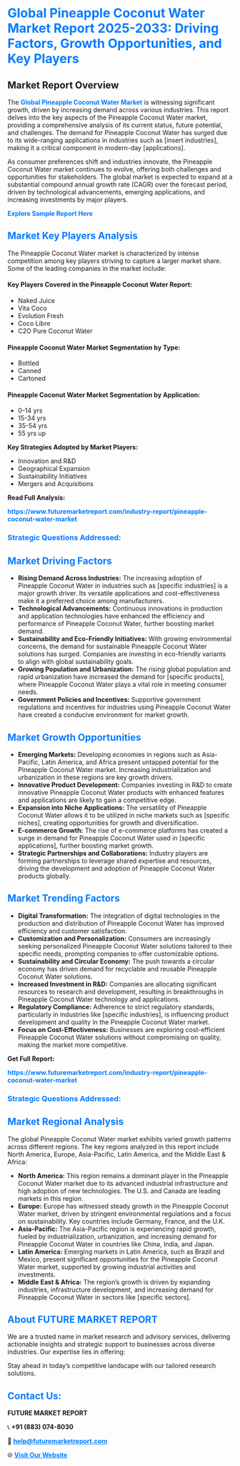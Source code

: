 <h1 style="color: #007BFF;">Global Pineapple Coconut Water Market Report 2025-2033: Driving Factors, Growth Opportunities, and Key Players</h1>

<section id="overview">
<h2>Market Report Overview</h2>
<p>The <a href="https://www.futuremarketreport.com/industry-report/pineapple-coconut-water-market" style="color: #007BFF; text-decoration: none;"><strong>Global Pineapple Coconut Water Market</strong></a> is witnessing significant growth, driven by increasing demand across various industries. This report delves into the key aspects of the Pineapple Coconut Water market, providing a comprehensive analysis of its current status, future potential, and challenges. The demand for Pineapple Coconut Water has surged due to its wide-ranging applications in industries such as [insert industries], making it a critical component in modern-day [applications].</p>
<p>As consumer preferences shift and industries innovate, the Pineapple Coconut Water market continues to evolve, offering both challenges and opportunities for stakeholders. The global market is expected to expand at a substantial compound annual growth rate (CAGR) over the forecast period, driven by technological advancements, emerging applications, and increasing investments by major players.</p>
</section>

<section id="overview">
<p><a href="https://www.futuremarketreport.com/request-sample/reportId=87677" style="color: #007BFF; text-decoration: none;"><strong>Explore Sample Report Here</strong></a></p>
</section>

<section id="key-players">
<h2 style="color: #007BFF;">Market Key Players Analysis</h2>
<p>The Pineapple Coconut Water market is characterized by intense competition among key players striving to capture a larger market share. Some of the leading companies in the market include:</p>
<h4>Key Players Covered in the Pineapple Coconut Water Report:</h4>
<ul><li>Naked Juice</li><li>Vita Coco</li><li>Evolution Fresh</li><li>Coco Libre</li><li>C2O Pure Coconut Water</li></ul>
<h4>Pineapple Coconut Water Market Segmentation by Type:</h4>
<ul><li>Bottled</li><li>Canned</li><li>Cartoned</li></ul>

<h4>Pineapple Coconut Water Market Segmentation by Application:</h4>
<ul><li>0-14 yrs</li><li>15-34 yrs</li><li>35-54 yrs</li><li>55 yrs up</li></ul>
<p><strong>Key Strategies Adopted by Market Players:</strong></p>
<ul>
<li>Innovation and R&D</li>
<li>Geographical Expansion</li>
<li>Sustainability Initiatives</li>
<li>Mergers and Acquisitions</li>
</ul>
</section>

<section>
<p><strong>Read Full Analysis: </strong></p><a href="https://www.futuremarketreport.com/industry-report/pineapple-coconut-water-market" style="color: #007BFF; text-decoration: none;"><strong>https://www.futuremarketreport.com/industry-report/pineapple-coconut-water-market</strong></a>
<h3 style="color: #007BFF;">Strategic Questions Addressed:</h3>
</section>

<section id="driving-factors">
<h2 style="color: #007BFF;">Market Driving Factors</h2>
<ul>
<li><strong>Rising Demand Across Industries:</strong> The increasing adoption of Pineapple Coconut Water in industries such as [specific industries] is a major growth driver. Its versatile applications and cost-effectiveness make it a preferred choice among manufacturers.</li>
<li><strong>Technological Advancements:</strong> Continuous innovations in production and application technologies have enhanced the efficiency and performance of Pineapple Coconut Water, further boosting market demand.</li>
<li><strong>Sustainability and Eco-Friendly Initiatives:</strong> With growing environmental concerns, the demand for sustainable Pineapple Coconut Water solutions has surged. Companies are investing in eco-friendly variants to align with global sustainability goals.</li>
<li><strong>Growing Population and Urbanization:</strong> The rising global population and rapid urbanization have increased the demand for [specific products], where Pineapple Coconut Water plays a vital role in meeting consumer needs.</li>
<li><strong>Government Policies and Incentives:</strong> Supportive government regulations and incentives for industries using Pineapple Coconut Water have created a conducive environment for market growth.</li>
</ul>
</section>

<section id="growth-opportunities">
<h2 style="color: #007BFF;">Market Growth Opportunities</h2>
<ul>
<li><strong>Emerging Markets:</strong> Developing economies in regions such as Asia-Pacific, Latin America, and Africa present untapped potential for the Pineapple Coconut Water market. Increasing industrialization and urbanization in these regions are key growth drivers.</li>
<li><strong>Innovative Product Development:</strong> Companies investing in R&D to create innovative Pineapple Coconut Water products with enhanced features and applications are likely to gain a competitive edge.</li>
<li><strong>Expansion into Niche Applications:</strong> The versatility of Pineapple Coconut Water allows it to be utilized in niche markets such as [specific niches], creating opportunities for growth and diversification.</li>
<li><strong>E-commerce Growth:</strong> The rise of e-commerce platforms has created a surge in demand for Pineapple Coconut Water used in [specific applications], further boosting market growth.</li>
<li><strong>Strategic Partnerships and Collaborations:</strong> Industry players are forming partnerships to leverage shared expertise and resources, driving the development and adoption of Pineapple Coconut Water products globally.</li>
</ul>
</section>

<section id="trending-factors">
<h2 style="color: #007BFF;">Market Trending Factors</h2>
<ul>
<li><strong>Digital Transformation:</strong> The integration of digital technologies in the production and distribution of Pineapple Coconut Water has improved efficiency and customer satisfaction.</li>
<li><strong>Customization and Personalization:</strong> Consumers are increasingly seeking personalized Pineapple Coconut Water solutions tailored to their specific needs, prompting companies to offer customizable options.</li>
<li><strong>Sustainability and Circular Economy:</strong> The push towards a circular economy has driven demand for recyclable and reusable Pineapple Coconut Water solutions.</li>
<li><strong>Increased Investment in R&D:</strong> Companies are allocating significant resources to research and development, resulting in breakthroughs in Pineapple Coconut Water technology and applications.</li>
<li><strong>Regulatory Compliance:</strong> Adherence to strict regulatory standards, particularly in industries like [specific industries], is influencing product development and quality in the Pineapple Coconut Water market.</li>
<li><strong>Focus on Cost-Effectiveness:</strong> Businesses are exploring cost-efficient Pineapple Coconut Water solutions without compromising on quality, making the market more competitive.</li>
</ul>
</section>

<section>
<p><strong>Get Full Report: </strong></p><a href="https://www.futuremarketreport.com/industry-report/pineapple-coconut-water-market" style="color: #007BFF; text-decoration: none;"><strong>https://www.futuremarketreport.com/industry-report/pineapple-coconut-water-market</strong></a>
<h3 style="color: #007BFF;">Strategic Questions Addressed:</h3>
</section>


<section id="regional-analysis">
<h2 style="color: #007BFF;">Market Regional Analysis</h2>
<p>The global Pineapple Coconut Water market exhibits varied growth patterns across different regions. The key regions analyzed in this report include North America, Europe, Asia-Pacific, Latin America, and the Middle East & Africa:</p>
<ul>
<li><strong>North America:</strong> This region remains a dominant player in the Pineapple Coconut Water market due to its advanced industrial infrastructure and high adoption of new technologies. The U.S. and Canada are leading markets in this region.</li>
<li><strong>Europe:</strong> Europe has witnessed steady growth in the Pineapple Coconut Water market, driven by stringent environmental regulations and a focus on sustainability. Key countries include Germany, France, and the U.K.</li>
<li><strong>Asia-Pacific:</strong> The Asia-Pacific region is experiencing rapid growth, fueled by industrialization, urbanization, and increasing demand for Pineapple Coconut Water in countries like China, India, and Japan.</li>
<li><strong>Latin America:</strong> Emerging markets in Latin America, such as Brazil and Mexico, present significant opportunities for the Pineapple Coconut Water market, supported by growing industrial activities and investments.</li>
<li><strong>Middle East & Africa:</strong> The region’s growth is driven by expanding industries, infrastructure development, and increasing demand for Pineapple Coconut Water in sectors like [specific sectors].</li>
</ul>
</section>

<footer>
<h2 style="color: #007BFF;">About FUTURE MARKET REPORT</h2>
<p>We are a trusted name in market research and advisory services, delivering actionable insights and strategic support to businesses across diverse industries. Our expertise lies in offering:</p>

<p>Stay ahead in today’s competitive landscape with our tailored research solutions.</p>

<h2 style="color: #007BFF;">Contact Us:</h2>
<p><strong>FUTURE MARKET REPORT</strong></p>
<p>📞 <strong>+91 (883) 074-8030</strong></p>
<p>📧 <strong><a href="mailto:help@futuremarketreport.com" style="color: #007BFF;">help@futuremarketreport.com</a></strong></p>
<p>🌐 <strong><a href="https://www.futuremarketreport.com/" style="color: #007BFF;">Visit Our Website</a></strong></p>
</footer>